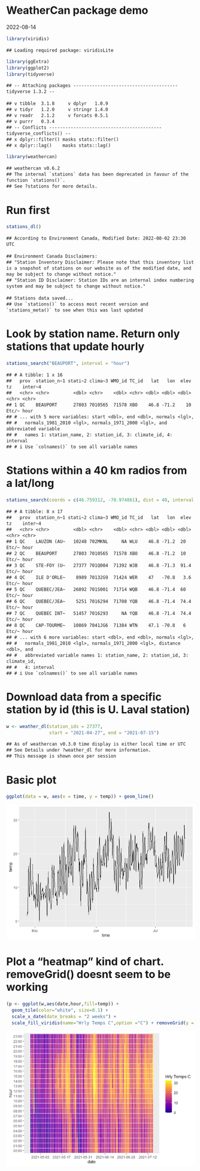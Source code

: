 WeatherCan package demo
================
2022-08-14

``` r
library(viridis)
```

    ## Loading required package: viridisLite

``` r
library(ggExtra)
library(ggplot2)
library(tidyverse)
```

    ## -- Attaching packages --------------------------------------- tidyverse 1.3.2 --

    ## v tibble  3.1.8     v dplyr   1.0.9
    ## v tidyr   1.2.0     v stringr 1.4.0
    ## v readr   2.1.2     v forcats 0.5.1
    ## v purrr   0.3.4     
    ## -- Conflicts ------------------------------------------ tidyverse_conflicts() --
    ## x dplyr::filter() masks stats::filter()
    ## x dplyr::lag()    masks stats::lag()

``` r
library(weathercan)
```

    ## weathercan v0.6.2
    ## The internal `stations` data has been deprecated in favour of the function `stations()`.
    ## See ?stations for more details.

# Run first

``` r
stations_dl()
```

    ## According to Environment Canada, Modified Date: 2022-08-02 23:30 UTC

    ## Environment Canada Disclaimers:
    ## "Station Inventory Disclaimer: Please note that this inventory list is a snapshot of stations on our website as of the modified date, and may be subject to change without notice."
    ## "Station ID Disclaimer: Station IDs are an internal index numbering system and may be subject to change without notice."

    ## Stations data saved...
    ## Use `stations()` to access most recent version and `stations_meta()` to see when this was last updated

# Look by station name. Return only stations that update hourly

``` r
stations_search("BEAUPORT", interval = "hour")
```

    ## # A tibble: 1 x 16
    ##   prov  station_n~1 stati~2 clima~3 WMO_id TC_id   lat   lon  elev tz    inter~4
    ##   <chr> <chr>         <dbl> <chr>    <dbl> <chr> <dbl> <dbl> <dbl> <chr> <chr>  
    ## 1 QC    BEAUPORT      27803 7010565  71578 XBO    46.8 -71.2    10 Etc/~ hour   
    ## # ... with 5 more variables: start <dbl>, end <dbl>, normals <lgl>,
    ## #   normals_1981_2010 <lgl>, normals_1971_2000 <lgl>, and abbreviated variable
    ## #   names 1: station_name, 2: station_id, 3: climate_id, 4: interval
    ## # i Use `colnames()` to see all variable names

# Stations within a 40 km radios from a lat/long

``` r
stations_search(coords = c(46.759312, -70.974861), dist = 40, interval = "hour")
```

    ## # A tibble: 8 x 17
    ##   prov  station_n~1 stati~2 clima~3 WMO_id TC_id   lat   lon  elev tz    inter~4
    ##   <chr> <chr>         <dbl> <chr>    <dbl> <chr> <dbl> <dbl> <dbl> <chr> <chr>  
    ## 1 QC    LAUZON (AU~   10248 702MKNL     NA WLU    46.8 -71.2  20   Etc/~ hour   
    ## 2 QC    BEAUPORT      27803 7010565  71578 XBO    46.8 -71.2  10   Etc/~ hour   
    ## 3 QC    STE-FOY (U~   27377 701Q004  71392 WJB    46.8 -71.3  91.4 Etc/~ hour   
    ## 4 QC    ILE D'ORLE~    8989 70132G9  71424 WER    47   -70.8   3.6 Etc/~ hour   
    ## 5 QC    QUEBEC/JEA~   26892 701S001  71714 WQB    46.8 -71.4  60   Etc/~ hour   
    ## 6 QC    QUEBEC/JEA~    5251 7016294  71708 YQB    46.8 -71.4  74.4 Etc/~ hour   
    ## 7 QC    QUEBEC INT~   51457 7016293     NA YQB    46.8 -71.4  74.4 Etc/~ hour   
    ## 8 QC    CAP-TOURME~   10869 7041JG6  71384 WTN    47.1 -70.8   6   Etc/~ hour   
    ## # ... with 6 more variables: start <dbl>, end <dbl>, normals <lgl>,
    ## #   normals_1981_2010 <lgl>, normals_1971_2000 <lgl>, distance <dbl>, and
    ## #   abbreviated variable names 1: station_name, 2: station_id, 3: climate_id,
    ## #   4: interval
    ## # i Use `colnames()` to see all variable names

# Download data from a specific station by id (this is U. Laval station)

``` r
w <- weather_dl(station_ids = 27377,
                start = "2021-04-27", end = "2021-07-15")
```

    ## As of weathercan v0.3.0 time display is either local time or UTC
    ## See Details under ?weather_dl for more information.
    ## This message is shown once per session

# Basic plot

``` r
ggplot(data = w, aes(x = time, y = temp)) + geom_line()
```

![](main_files/figure-gfm/unnamed-chunk-6-1.png)<!-- -->

# Plot a “heatmap” kind of chart. removeGrid() doesnt seem to be working

``` r
(p <- ggplot(w,aes(date,hour,fill=temp)) +
  geom_tile(color="white", size=0.1) + 
  scale_x_date(date_breaks = "2 weeks") +
  scale_fill_viridis(name="Hrly Temps C",option ="C") + removeGrid(y = T)) 
```

![](main_files/figure-gfm/unnamed-chunk-7-1.png)<!-- -->
